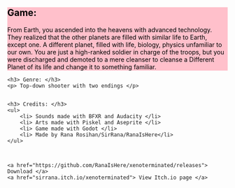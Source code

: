 <html>
    
<body>
    <div style="background-color: pink; color: black;"> 
        <h2> Game: </h2>
        <p> From Earth, you ascended into the heavens with advanced technology. They realized that the other planets are filled with similar life to Earth, except one. A different         planet, filled with life, biology, physics unfamiliar to our own. You are just a high-ranked soldier in charge of the troops, but you were discharged and demoted to a mere         cleanser to cleanse a Different Planet of its life and change it to something familiar. </p>
    </div>
    
    <h3> Genre: </h3>
    <p> Top-down shooter with two endings </p>
    
    
    <h3> Credits: </h3>
    <ul>
        <li> Sounds made with BFXR and Audacity </li>
        <li> Arts made with Piskel and Aseprite </li>
        <li> Game made with Godot </li>
        <li> Made by Rana Rosihan/SirRana/RanaIsHere</li>
    </ul>
    
    
    
    <a href="https://github.com/RanaIsHere/xenoterminated/releases"> Download </a>
    <a href="sirrana.itch.io/xenoterminated"> View Itch.io page </a>
</body>

</html>
